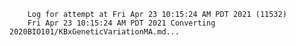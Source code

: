         Log for attempt at Fri Apr 23 10:15:24 AM PDT 2021 (11532)
        Fri Apr 23 10:15:24 AM PDT 2021 Converting 2020BIO101/KBxGeneticVariationMA.md...
